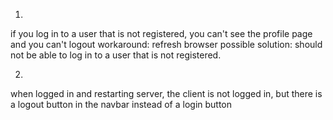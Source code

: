 1.
if you log in to a user that is not registered, you can't see the profile page and you can't logout
workaround: refresh browser
possible solution: should not be able to log in to a user that is not registered.

2.
when logged in and restarting server, the client is not logged in, but there is a logout button in the navbar instead of a login button